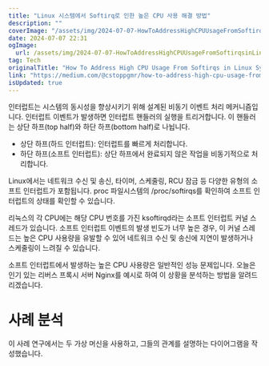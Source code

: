 ```yaml
---
title: "Linux 시스템에서 Softirq로 인한 높은 CPU 사용 해결 방법"
description: ""
coverImage: "/assets/img/2024-07-07-HowToAddressHighCPUUsageFromSoftirqsinLinuxSystems_0.png"
date: 2024-07-07 22:31
ogImage:
  url: /assets/img/2024-07-07-HowToAddressHighCPUUsageFromSoftirqsinLinuxSystems_0.png
tag: Tech
originalTitle: "How To Address High CPU Usage From Softirqs in Linux Systems"
link: "https://medium.com/@cstoppgmr/how-to-address-high-cpu-usage-from-softirqs-in-linux-systems-8216ce1f9755"
isUpdated: true
---
```


인터럽트는 시스템의 동시성을 향상시키기 위해 설계된 비동기 이벤트 처리 메커니즘입니다. 인터럽트 이벤트가 발생하면 인터럽트 핸들러의 실행을 트리거합니다. 이 핸들러는 상단 하프(top half)와 하단 하프(bottom half)로 나뉩니다.

- 상단 하프(하드 인터럽트): 인터럽트를 빠르게 처리합니다.
- 하단 하프(소프트 인터럽트): 상단 하프에서 완료되지 않은 작업을 비동기적으로 처리합니다.

Linux에서는 네트워크 수신 및 송신, 타이머, 스케줄링, RCU 잠금 등 다양한 유형의 소프트 인터럽트가 포함됩니다. proc 파일시스템의 /proc/softirqs를 확인하여 소프트 인터럽트의 상태를 확인할 수 있습니다.

<div class="content-ad"></div>

리눅스의 각 CPU에는 해당 CPU 번호를 가진 ksoftirqd라는 소프트 인터럽트 커널 스레드가 있습니다. 소프트 인터럽트 이벤트의 발생 빈도가 너무 높은 경우, 이 커널 스레드는 높은 CPU 사용량을 유발할 수 있어 네트워크 수신 및 송신에 지연이 발생하거나 스케줄링이 느려질 수 있습니다.

소프트 인터럽트에서 발생하는 높은 CPU 사용량은 일반적인 성능 문제입니다. 오늘은 인기 있는 리버스 프록시 서버 Nginx를 예시로 하여 이 상황을 분석하는 방법을 알려드리겠습니다.

# 사례 분석

이 사례 연구에서는 두 가상 머신을 사용하고, 그들의 관계를 설명하는 다이어그램을 작성했습니다.
